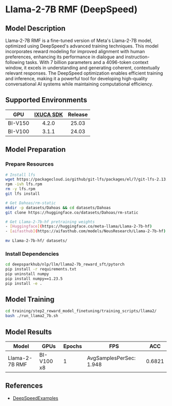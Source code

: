 # Llama-2-7B RMF (DeepSpeed)

## Model Description

Llama-2-7B RMF is a fine-tuned version of Meta's Llama-2-7B model, optimized using DeepSpeed's advanced training
techniques. This model incorporates reward modeling for improved alignment with human preferences, enhancing its
performance in dialogue and instruction-following tasks. With 7 billion parameters and a 4096-token context window, it
excels in understanding and generating coherent, contextually relevant responses. The DeepSpeed optimization enables
efficient training and inference, making it a powerful tool for developing high-quality conversational AI systems while
maintaining computational efficiency.

## Supported Environments

| GPU    | [IXUCA SDK](https://gitee.com/deep-spark/deepspark#%E5%A4%A9%E6%95%B0%E6%99%BA%E7%AE%97%E8%BD%AF%E4%BB%B6%E6%A0%88-ixuca) | Release |
| :----: | :----: | :----: |
| BI-V150 | 4.2.0     |  25.03  |
| BI-V100 | 3.1.1     |  24.03  |

## Model Preparation

### Prepare Resources

```sh
# Install lfs
wget https://packagecloud.io/github/git-lfs/packages/el/7/git-lfs-2.13.2-1.el7.x86_64.rpm/download -O lfs.rpm
rpm -ivh lfs.rpm
rm -y lfs.rpm
git lfs install

# Get Dahoas/rm-static
mkdir -p datasets/Dahoas && cd datasets/Dahoas
git clone https://huggingface.co/datasets/Dahoas/rm-static

# Get Llama-2-7b-hf pretraining weights 
- [Huggingface](https://huggingface.co/meta-llama/Llama-2-7b-hf)
- [aifasthub](https://aifasthub.com/models/NousResearch/Llama-2-7b-hf)
 
mv Llama-2-7b-hf/ datasets/
```

### Install Dependencies

```sh
cd deepsparkhub/nlp/llm/llama2-7b_reward_sft/pytorch
pip install -r requirements.txt
pip uninstall numpy
pip install numpy==1.23.5
pip install -e .
```

## Model Training

```sh
cd training/step2_reward_model_finetuning/training_scripts/llama2/
bash ./run_llama2_7b.sh
```

## Model Results

| Model          | GPUs       | Epochs | FPS                     | ACC    |
|----------------|------------|--------|-------------------------|--------|
| Llama-2-7B RMF | BI-V100 x8 | 1      | AvgSamplesPerSec: 1.948 | 0.6821 |

## References

- [DeepSpeedExamples](https://github.com/microsoft/DeepSpeedExamples/tree/master/applications/DeepSpeed-Chat)
